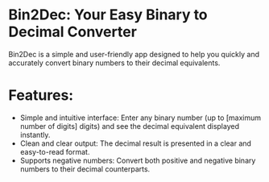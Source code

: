 # Bin2Dec: Your Easy Binary to Decimal Converter

Bin2Dec is a simple and user-friendly app designed to help you quickly and accurately convert binary numbers to their decimal equivalents.

# Features:
- Simple and intuitive interface: Enter any binary number (up to [maximum number of digits] digits) and see the decimal equivalent displayed instantly.
- Clean and clear output: The decimal result is presented in a clear and easy-to-read format.
- Supports negative numbers: Convert both positive and negative binary numbers to their decimal counterparts.

<!-- # Getting Started: -->

<!-- # License:
This project is licensed under the License Name: LICENSE. -->